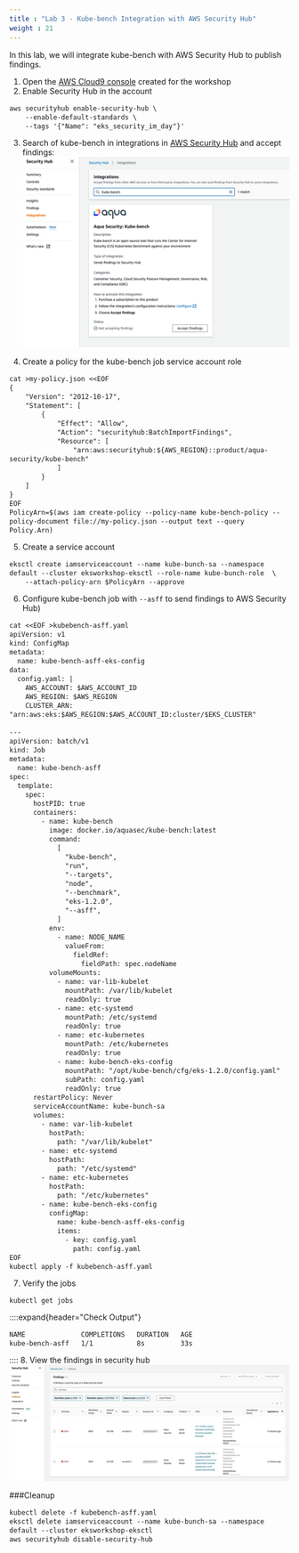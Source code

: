```yaml
---
title : "Lab 3 - Kube-bench Integration with AWS Security Hub"
weight : 21
---
```


In this lab, we will integrate kube-bench with AWS Security Hub to publish findings.
1. Open the [AWS Cloud9 console](https://console.aws.amazon.com/cloud9/) created for the workshop 
2. Enable Security Hub in the account
```shell
aws securityhub enable-security-hub \
    --enable-default-standards \
    --tags '{"Name": "eks_security_im_day"}'
```
3. Search of kube-bench in integrations in [AWS Security Hub](https://console.aws.amazon.com/securityhub/) and accept findings:
![Kube-bench integration](/static/images/regulatory-compliance/kube-bench/Lab3/kube-bench-integration.jpg)

4. Create a policy for the kube-bench job service account role
```shell
cat >my-policy.json <<EOF
{
    "Version": "2012-10-17",
    "Statement": [
        {
            "Effect": "Allow",
            "Action": "securityhub:BatchImportFindings",
            "Resource": [
                "arn:aws:securityhub:${AWS_REGION}::product/aqua-security/kube-bench"
            ]
        }
    ]
}
EOF
PolicyArn=$(aws iam create-policy --policy-name kube-bench-policy --policy-document file://my-policy.json --output text --query Policy.Arn)
```
5. Create a service account
```shell
eksctl create iamserviceaccount --name kube-bunch-sa --namespace default --cluster eksworkshop-eksctl --role-name kube-bunch-role  \
    --attach-policy-arn $PolicyArn --approve
```
6. Configure kube-bench job with `--asff` to send findings to AWS Security Hub)
```shell
cat <<EOF >kubebench-asff.yaml
apiVersion: v1
kind: ConfigMap
metadata:
  name: kube-bench-asff-eks-config
data:
  config.yaml: |
    AWS_ACCOUNT: $AWS_ACCOUNT_ID
    AWS_REGION: $AWS_REGION
    CLUSTER_ARN: "arn:aws:eks:$AWS_REGION:$AWS_ACCOUNT_ID:cluster/$EKS_CLUSTER"

---
apiVersion: batch/v1
kind: Job
metadata:
  name: kube-bench-asff
spec:
  template:
    spec:
      hostPID: true
      containers:
        - name: kube-bench
          image: docker.io/aquasec/kube-bench:latest
          command:
            [
              "kube-bench",
              "run",
              "--targets",
              "node",
              "--benchmark",
              "eks-1.2.0",
              "--asff",
            ]
          env:
            - name: NODE_NAME
              valueFrom:
                fieldRef:
                  fieldPath: spec.nodeName
          volumeMounts:
            - name: var-lib-kubelet
              mountPath: /var/lib/kubelet
              readOnly: true
            - name: etc-systemd
              mountPath: /etc/systemd
              readOnly: true
            - name: etc-kubernetes
              mountPath: /etc/kubernetes
              readOnly: true
            - name: kube-bench-eks-config
              mountPath: "/opt/kube-bench/cfg/eks-1.2.0/config.yaml"
              subPath: config.yaml
              readOnly: true
      restartPolicy: Never
      serviceAccountName: kube-bunch-sa
      volumes:
        - name: var-lib-kubelet
          hostPath:
            path: "/var/lib/kubelet"
        - name: etc-systemd
          hostPath:
            path: "/etc/systemd"
        - name: etc-kubernetes
          hostPath:
            path: "/etc/kubernetes"
        - name: kube-bench-eks-config
          configMap:
            name: kube-bench-asff-eks-config
            items:
              - key: config.yaml
                path: config.yaml
EOF
kubectl apply -f kubebench-asff.yaml
```

7. Verify the jobs
```shell
kubectl get jobs
```
::::expand{header="Check Output"}
```shell
NAME              COMPLETIONS   DURATION   AGE
kube-bench-asff   1/1           8s         33s
```
::::
8. View the findings in security hub
![Security Hub](/static/images/regulatory-compliance/kube-bench/Lab3/security-hub.png)
   
###Cleanup
```shell
kubectl delete -f kubebench-asff.yaml
eksctl delete iamserviceaccount --name kube-bunch-sa --namespace default --cluster eksworkshop-eksctl
aws securityhub disable-security-hub
```